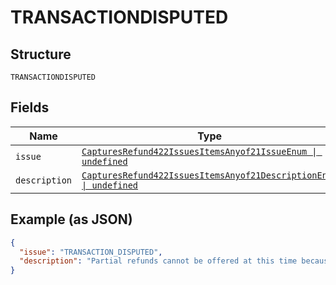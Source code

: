 
# TRANSACTIONDISPUTED

## Structure

`TRANSACTIONDISPUTED`

## Fields

| Name | Type | Tags | Description |
|  --- | --- | --- | --- |
| `issue` | [`CapturesRefund422IssuesItemsAnyof21IssueEnum \| undefined`](../../doc/models/captures-refund-422-issues-items-anyof-21-issue-enum.md) | Optional | - |
| `description` | [`CapturesRefund422IssuesItemsAnyof21DescriptionEnum \| undefined`](../../doc/models/captures-refund-422-issues-items-anyof-21-description-enum.md) | Optional | - |

## Example (as JSON)

```json
{
  "issue": "TRANSACTION_DISPUTED",
  "description": "Partial refunds cannot be offered at this time because there is an open case on this transaction. Visit the PayPal Resolution Center to review this case."
}
```

